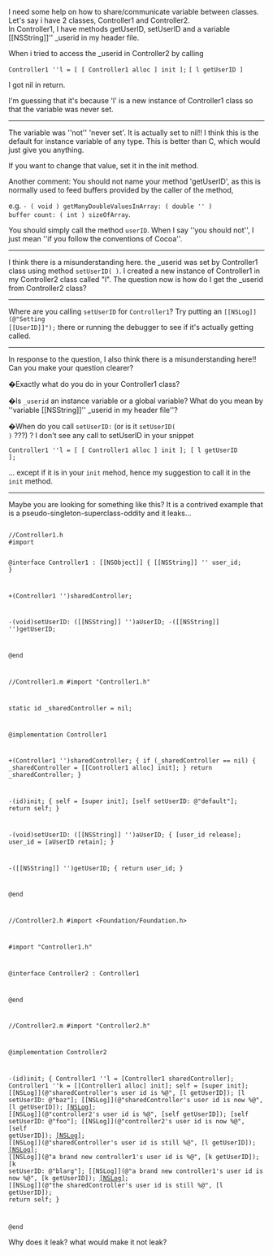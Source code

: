 I need some help on how to share/communicate variable between classes.
Let's say i have 2 classes, Controller1 and Controller2.  
In Controller1, I have methods getUserID, setUserID and a variable [[NSString]]'' _userid in my header file.

When i tried to access the _userid in Controller2 by calling 

<code>Controller1 ''l = [ [ Controller1 alloc ] init ];</code>
<code>[ l getUserID ]</code>

I got nil in return.

I'm guessing that it's because 'l' is a new instance of Controller1 class so that the variable was never set.

----

The variable was ''not'' 'never set'. It is actually set to nil!!
I think this is the default for instance variable of any type. This is better than C, which would just give you anything.

If you want to change that value, set it in the init method.

Another comment: You should not name your method 'getUserID', as this is normally used to feed buffers provided by the caller of the method,

e.g. <code>- ( void ) getManyDoubleValuesInArray: ( double '' ) buffer count: ( int ) sizeOfArray</code>.

You should simply call the method <code>userID</code>.
When I say ''you should not'', I just mean ''if you follow the conventions of Cocoa''.

----

I think there is a misunderstanding here.
the _userid was set by Controller1 class using method <code>setUserID( )</code>.
I created a new instance of Controller1 in my Controller2 class called "l".
The question now is how do I get the _userid from Controller2 class?

----

Where are you calling <code>setUserID</code> for <code>Controller1</code>?
Try putting an <code>[[NSLog]](@"Setting [[UserID]]");</code> there or running the debugger to see if it's actually getting called.

----
In response to the question, I also think there is a misunderstanding here!! Can you make your question clearer?

�Exactly what do you do in your Controller1 class?

�Is <code>_userid</code> an instance variable or a global variable? What do you mean by ''variable [[NSString]]'' _userid in my header file''?

�When do you call <code>setUserID:</code> (or is it <code>setUserID( )</code> ???) ? I don't see any call to setUserID in your snippet

<code>Controller1 ''l = [ [ Controller1 alloc ] init ]; [ l getUserID ];</code>

... except if it is in your <code>init</code> mehod, hence my suggestion to call it in the <code>init</code> method.

----

Maybe you are looking for something like this? It is a contrived example that is a pseudo-singleton-superclass-oddity and it leaks...

<code>
//Controller1.h
#import <Foundation/Foundation.h>

@interface Controller1 : [[NSObject]]
{
    [[NSString]] '' user_id;
}

+(Controller1 '')sharedController;

-(void)setUserID: ([[NSString]] '')aUserID;
-([[NSString]] '')getUserID;

@end

//Controller1.m
#import "Controller1.h"

static id _sharedController = nil;

@implementation Controller1

+(Controller1 '')sharedController;
{
    if (_sharedController == nil) {
        _sharedController = [[Controller1 alloc] init];
    }
    return _sharedController;
}

-(id)init;
{
    self = [super init];
    [self setUserID: @"default"];
    return self;
}

-(void)setUserID: ([[NSString]] '')aUserID;
{
    [user_id release];
    user_id = [aUserID retain];
}

-([[NSString]] '')getUserID;
{
    return user_id;
}

@end

//Controller2.h
#import <Foundation/Foundation.h>

#import "Controller1.h"

@interface Controller2 : Controller1

@end

//Controller2.m
#import "Controller2.h"

@implementation Controller2

-(id)init;
{
    Controller1 ''l = [Controller1 sharedController];
    Controller1 ''k = [[Controller1 alloc] init];
    self = [super init];
    [[NSLog]](@"sharedController's user id is %@", [l getUserID]);
    [l setUserID: @"baz"];
    [[NSLog]](@"sharedController's user id is now %@", [l getUserID]);
    [[NSLog]](@"----------------------------------");
    [[NSLog]](@"controller2's user id is %@", [self getUserID]);
    [self setUserID: @"foo"];
    [[NSLog]](@"controller2's user id is now %@", [self getUserID]);
    [[NSLog]](@"----------------------------------");
    [[NSLog]](@"sharedController's user id is still %@", [l getUserID]);
    [[NSLog]](@"----------------------------------");
    [[NSLog]](@"a brand new controller1's user id is %@", [k getUserID]);
    [k setUserID: @"blarg"];
    [[NSLog]](@"a brand new controller1's user id is now %@", [k getUserID]);
    [[NSLog]](@"----------------------------------");
    [[NSLog]](@"the sharedController's user id is still %@", [l getUserID]);
    return self;
}

@end
</code>

Why does it leak? what would make it not leak?